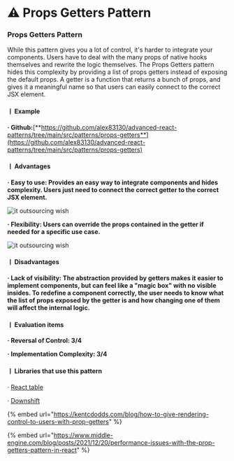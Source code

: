 # ⚠ Props Getters Pattern

### Props Getters Pattern

While this pattern gives you a lot of control, it's harder to integrate your components. Users have to deal with the many props of native hooks themselves and rewrite the logic themselves. The Props Getters pattern hides this complexity by providing a list of props getters instead of exposing the default props. A getter is a function that returns a bunch of props, and gives it a meaningful name so that users can easily connect to the correct JSX element.

&#x20;

#### ㅣ Example

&#x20;

**· Github:**[**https://github.com/alex83130/advanced-react-patterns/tree/main/src/patterns/props-getters**](https://github.com/alex83130/advanced-react-patterns/tree/main/src/patterns/props-getters)

#### ㅣ Advantages

**· Easy to use: Provides an easy way to integrate components and hides complexity. Users just need to connect the correct getter to the correct JSX element.**

&#x20;

![it outsourcing wish](https://blog.kakaocdn.net/dn/bsVSTY/btrijq7Vi0k/K9bWazPtinptyPf3FBKxbk/img.png)

&#x20;

**· Flexibility: Users can override the props contained in the getter if needed for a specific use case.**

![it outsourcing wish](https://blog.kakaocdn.net/dn/drl3Wn/btricDBqcaf/0EmCMRsaRFRmKGgnrI2G5k/img.png)

&#x20;

#### ㅣ Disadvantages

**· Lack of visibility: The abstraction provided by getters makes it easier to implement components, but can feel like a "magic box" with no visible insides. To redefine a component correctly, the user needs to know what the list of props exposed by the getter is and how changing one of them will affect the internal logic.**

&#x20;

#### ㅣ Evaluation items

**· Reversal of Control: 3/4**

**· Implementation Complexity: 3/4**

&#x20;

#### ㅣ Libraries that use this pattern

&#x20; · [React table](https://react-table.tanstack.com/docs/examples/basic)

&#x20; · [Downshift](https://github.com/downshift-js/downshift#usage)

{% embed url="https://kentcdodds.com/blog/how-to-give-rendering-control-to-users-with-prop-getters" %}

{% embed url="https://www.middle-engine.com/blog/posts/2021/12/20/performance-issues-with-the-prop-getters-pattern-in-react" %}
